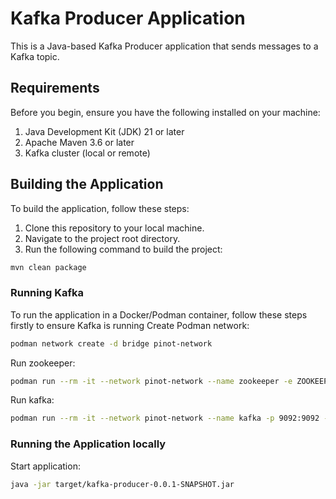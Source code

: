 # Kafka Producer Application

This is a Java-based Kafka Producer application that sends messages to a Kafka topic.


## Requirements

Before you begin, ensure you have the following installed on your machine:

1. Java Development Kit (JDK) 21 or later
2. Apache Maven 3.6 or later
3. Kafka cluster (local or remote)


## Building the Application

To build the application, follow these steps:

1. Clone this repository to your local machine.
2. Navigate to the project root directory.
3. Run the following command to build the project:

```bash
mvn clean package
```

### Running Kafka
To run the application in a Docker/Podman container, follow these steps firstly to ensure Kafka is running
Create Podman network:
```bash
podman network create -d bridge pinot-network
```

Run zookeeper:
```bash
podman run --rm -it --network pinot-network --name zookeeper -e ZOOKEEPER_CLIENT_PORT=2181 zookeeper:3.9.2
```

Run kafka:
```bash
podman run --rm -it --network pinot-network --name kafka -p 9092:9092 -e KAFKA_BROKER_ID=0 -e KAFKA_ZOOKEEPER_CONNECT=zookeeper:2181 -e KAFKA_ADVERTISED_LISTENERS=PLAINTEXT://localhost:9092 -e KAFKA_OFFSETS_TOPIC_REPLICATION_FACTOR=1 bitnami/kafka:3.6
```

### Running the Application locally
Start application:
```bash
java -jar target/kafka-producer-0.0.1-SNAPSHOT.jar
```